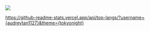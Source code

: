 
<img src="{https://github-readme-stats.vercel.app/api/top-langs/?username={audreytan1127}}"/>

https://github-readme-stats.vercel.app/api/top-langs/?username={audreytan1127}&theme={tokyonight}
<!---
audreytan1127/audreytan1127 is a ✨ special ✨ repository because its `README.md` (this file) appears on your GitHub profile.
You can click the Preview link to take a look at your changes.
--->
